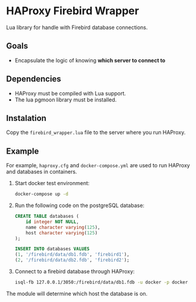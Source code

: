 # HAProxy Firebird Wrapper

Lua library for handle with Firebird database connections.

## Goals

- Encapsulate the logic of knowing **which server to connect to**

## Dependencies

- HAProxy must be compiled with Lua support.
- The lua pgmoon library must be installed.

## Instalation

Copy the `firebird_wrapper.lua` file to the server where you run HAProxy.

## Example

For example, `haproxy.cfg` and `docker-compose.yml` are used to run HAProxy and databases in containers.

1. Start docker test environment:
    ```bash
    docker-compose up -d
    ```

2. Run the following code on the postgreSQL database:
    ```sql
    CREATE TABLE databases (
        id integer NOT NULL,
        name character varying(125),
        host character varying(125)
    );

    INSERT INTO databases VALUES
    (1, '/firebird/data/db1.fdb', 'firebird1'),
    (2, '/firebird/data/db2.fdb', 'firebird2');
    ```

3. Connect to a firebird database through HAProxy:
    ```bash
    isql-fb 127.0.0.1/3050:/firebird/data/db1.fdb -u docker -p docker
    ```

The module will determine which host the database is on.
